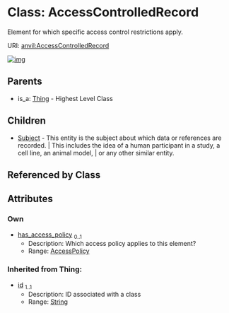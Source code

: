 
# Class: AccessControlledRecord

Element for which specific access control restrictions apply.

URI: [anvil:AccessControlledRecord](https://anvilproject.org/acr-harmonized-data-model/AccessControlledRecord)


[![img](https://yuml.me/diagram/nofunky;dir:TB/class/[Thing],[Subject],[AccessPolicy],[AccessPolicy]<has_access_policy%200..1-%20[AccessControlledRecord&#124;id(i):string],[AccessControlledRecord]^-[Subject],[Thing]^-[AccessControlledRecord])](https://yuml.me/diagram/nofunky;dir:TB/class/[Thing],[Subject],[AccessPolicy],[AccessPolicy]<has_access_policy%200..1-%20[AccessControlledRecord&#124;id(i):string],[AccessControlledRecord]^-[Subject],[Thing]^-[AccessControlledRecord])

## Parents

 *  is_a: [Thing](Thing.md) - Highest Level Class

## Children

 * [Subject](Subject.md) - This entity is the subject about which data or references are recorded. | This includes the idea of a human participant in a study, a cell line, an animal model, | or any other similar entity.

## Referenced by Class


## Attributes


### Own

 * [has_access_policy](has_access_policy.md)  <sub>0..1</sub>
     * Description: Which access policy applies to this element?
     * Range: [AccessPolicy](AccessPolicy.md)

### Inherited from Thing:

 * [id](id.md)  <sub>1..1</sub>
     * Description: ID associated with a class
     * Range: [String](types/String.md)
